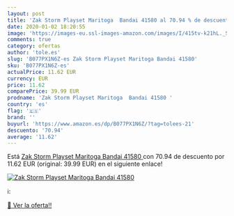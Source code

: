 ```yaml
---
layout: post
title: 'Zak Storm Playset Maritoga  Bandai 41580 al 70.94 % de descuento'
date: 2020-01-02 18:20:55
image: 'https://images-eu.ssl-images-amazon.com/images/I/415tv-k21hL._SL400_.jpg'
comments: true
category: ofertas
author: 'tole.es'
slug: 'B077PX1N6Z-es Zak Storm Playset Maritoga Bandai 41580'
sku: 'B077PX1N6Z-es'
actualPrice: 11.62 EUR
currency: EUR
price: 11.62
comparePrice: 39.99 EUR
prodname: 'Zak Storm Playset Maritoga  Bandai 41580 '
country: 'es'
flag: '🇪🇸'
brand: ''
buyurl: 'https://www.amazon.es/dp/B077PX1N6Z/?tag=tolees-21'
descuento: '70.94'
average: '11.62'
---
```


Está [Zak Storm Playset Maritoga  Bandai 41580 ](https://www.amazon.es/dp/B077PX1N6Z/?tag=tolees-21) con 70.94 de descuento por 11.62 EUR (original: 39.99 EUR) en el siguiente enlace!

[![Zak Storm Playset Maritoga  Bandai 41580](https://images-eu.ssl-images-amazon.com/images/I/415tv-k21hL._SL400_.jpg)](https://www.amazon.es/dp/B077PX1N6Z/?tag=tolees-21)

ℹ️:


[🛒 Ver la oferta!!](https://www.amazon.es/dp/B077PX1N6Z/?tag=tolees-21)
